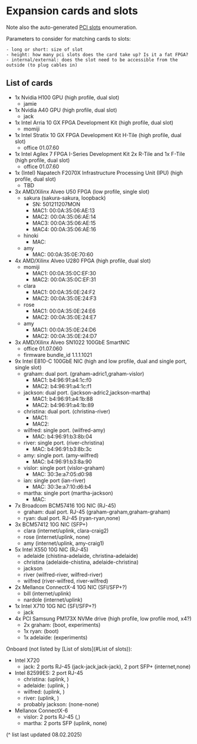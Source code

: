 # Expansion cards and slots

Note also the auto-generated [PCI slots](./expansion_cards_autogen.md) enoumeration.

Parameters to consider for matching cards to slots:

    - long or short: size of slot
    - height: how many pci slots does the card take up? Is it a fat FPGA?
    - internal/external: does the slot need to be accessible from the outside (to plug cables in)

## List of cards

- 1x Nvidia H100 GPU (high profile, dual slot)
    - jamie
- 1x Nvidia A40 GPU (high profile, dual slot)
    - jack
- 1x Intel Arria 10 GX FPGA Development Kit (high profile, dual slot)
    - momiji
- 1x Intel Stratix 10 GX FPGA Development Kit H-Tile (high profile, dual slot)
    - office 01.07.60
- 1x Intel Agilex 7 FPGA I-Series Development Kit 2x R-Tile and 1x F-Tile (high profile, dual slot)
    - office 01.07.60
- 1x (Intel) Napatech F2070X Infrastructure Processing Unit (IPU) (high profile, dual slot)
    - TBD
- 3x AMD/Xilinx Alveo U50 FPGA (low profile, single slot)
    - sakura (sakura-sakura, loopback)
        - SN: 501211207MON
        - MAC1: 00:0A:35:06:AE:13
        - MAC2: 00:0A:35:06:AE:14
        - MAC3: 00:0A:35:06:AE:15
        - MAC4: 00:0A:35:06:AE:16
    - hinoki
        - MAC: 
    - amy
        - MAC: 00:0A:35:0E:70:60
- 4x AMD/Xilinx Alveo U280 FPGA (high profile, dual slot)
    - momiji
        - MAC1: 00:0A:35:0C:EF:30
        - MAC2: 00:0A:35:0C:EF:31
    - clara
        - MAC1: 00:0A:35:0E:24:F2
        - MAC2: 00:0A:35:0E:24:F3
    - rose
        - MAC1: 00:0A:35:0E:24:E6
        - MAC2: 00:0A:35:0E:24:E7
    - amy
        - MAC1: 00:0A:35:0E:24:D6
        - MAC2: 00:0A:35:0E:24:D7
- 3x AMD/Xilinx Alveo SN1022 100GbE SmartNIC
    - office 01.07.060
    - firmware bundle_id 1.1.1.1021
- 9x Intel E810-C 100GbE NIC (high and low profile, dual and single port, single slot)
    - graham: dual port. (graham-adric1,graham-vislor)
        - MAC1: b4:96:91:a4:1c:f0
        - MAC2: b4:96:91:a4:1c:f1
    - jackson: dual port. (jackson-adric2,jackson-martha)
        - MAC1: b4:96:91:a4:1b:88
        - MAC2: b4:96:91:a4:1b:89
    - christina: dual port. (christina-river)
        - MAC1:
        - MAC2:
    - wilfred: single port. (wilfred-amy)
        - MAC: b4:96:91:b3:8b:04
    - river: single port. (river-christina)
        - MAC: b4:96:91:b3:8b:3c
    - amy: single port. (amy-wilfred)
        - MAC: b4:96:91:b3:8a:90
    - vislor: single port (vislor-graham)
        - MAC: 30:3e:a7:05:d0:98 
    - ian: single port (ian-river)
        - MAC: 30:3e:a7:10:d6:b4
    - martha: single port (martha-jackson)
        - MAC:
- 7x Broadcom BCM57416 10G NIC (RJ-45)
    - graham: dual port. RJ-45 (graham-graham,graham-graham)
    - ryan: dual port. RJ-45 (ryan-ryan,none)
- 3x BCM57412 10G NIC (SFP+)
    - clara (internet/uplink, clara-craig2)
    - rose (internet/uplink, none)
    - amy (internet/uplink, amy-craig1)
- 5x Intel X550 10G NIC (RJ-45)
    - adelaide (chistina-adelaide, christina-adelaide)
    - christina (adelaide-chistina, adelaide-christina)
    - jackson 
    - river (wilfred-river, wilfred-river)
    - wilfred (river-wilfred, river-wilfred)
- 2x Mellanox ConnectX-4 10G NIC (SFI/SFP+?)
    - bill (internet/uplink)
    - nardole (internet/uplink)
- 1x Intel X710 10G NIC (SFI/SFP+?)
    - jack
- 4x PCI Samsung PM173X NVMe drive (high profile, low profile mod, x4?)
    - 2x graham: (boot, experiments)
    - 1x ryan: (boot)
    - 1x adelaide: (experiments)

Onboard (not listed by [List of slots](#List of slots)):

- Intel X720
    - jack: 2 ports RJ-45 (jack-jack,jack-jack), 2 port SFP+ (internet,none)
- Intel 82599ES: 2 port RJ-45
    - christina: (uplink, ) 
    - adelaide: (uplink, ) 
    - wilfred: (uplink, ) 
    - river: (uplink, ) 
    - probably jackson: (none-none)
- Mellanox ConnectX-6
    - vislor: 2 ports RJ-45 (,)
    - martha: 2 ports SFP (uplink, none)

(^ list last updated 08.02.2025)

